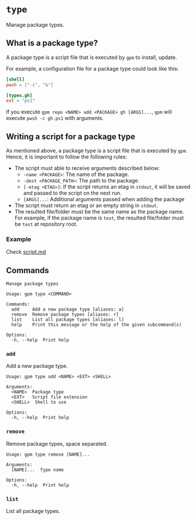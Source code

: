 # `type`

Manage package types.

## What is a package type?

A package type is a script file that is executed by `gpm` to install, update.

For example, a configuration file for a package type could look like this:

```toml
[shell]
pwsh = ["-c", "&"]

[types.gh]
ext = "ps1"
```

If you execute `gpm repo <NAME> add <PACKAGE> gh [ARGS]...`, `gpm` will execute `pwsh -c gh.ps1` with arguments.

## Writing a script for a package type

As mentioned above, a package type is a script file that is executed by `gpm`. Hence, it is important to follow the following rules:

- The script must able to receive arguments described below:
  - `-name <PACKAGE>`: The name of the package.
  - `-dest <PACKAGE_PATH>`: The path to the package.
  - `[-etag <ETAG>]`: If the script returns an etag in `stdout`, it will be saved and passed to the script on the next run.
  - `[ARGS]...`: Additional arguments passed when adding the package
- The script must return an etag or an empty string in `stdout`.
- The resulted file/folder must be the same name as the package name. For example, if the package name is `test`, the resulted file/folder must be `test` at repository root.

### Example

Check [script.md](./script.md)

## Commands

```
Manage package types

Usage: gpm type <COMMAND>

Commands:
  add     Add a new package type [aliases: a]
  remove  Remove package types [aliases: r]
  list    List all package types [aliases: l]
  help    Print this message or the help of the given subcommand(s)

Options:
  -h, --help  Print help
```

### `add`

Add a new package type.

```
Usage: gpm type add <NAME> <EXT> <SHELL>

Arguments:
  <NAME>  Package type
  <EXT>   Script file extension
  <SHELL>  Shell to use

Options:
  -h, --help  Print help
```

### `remove`

Remove package types, space separated.

```
Usage: gpm type remove [NAME]...

Arguments:
  [NAME]...  Type name

Options:
  -h, --help  Print help
```

### `list`

List all package types.
